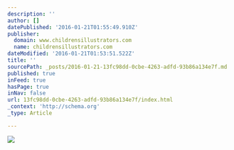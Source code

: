 ```yaml
---
description: ''
author: []
datePublished: '2016-01-21T01:55:49.910Z'
publisher:
  domain: www.childrensillustrators.com
  name: childrensillustrators.com
dateModified: '2016-01-21T01:53:51.522Z'
title: ''
sourcePath: _posts/2016-01-21-13fc98dd-0cbe-4263-adfd-93b86a134e7f.md
published: true
inFeed: true
hasPage: true
inNav: false
url: 13fc98dd-0cbe-4263-adfd-93b86a134e7f/index.html
_context: 'http://schema.org'
_type: Article

---
```

![](http://www.childrensillustrators.com/portfolioIllustrations/71520.jpg)